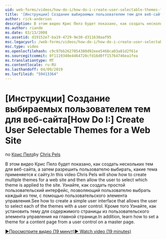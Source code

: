 ```yaml
---
uid: web-forms/videos/how-do-i/how-do-i-create-user-selectable-themes-for-a-web-site
title: '[Инструкции] Создание выбираемых пользователем тем для веб-сайта | Документация Майкрософт'
author: rick-anderson
description: В этом видео Крис Пелз будет показано, как создать нескольких тем для веб-сайта, а затем разрешить пользователю выбирать, какие тема применяется к сайту. См. в разделе как...
ms.author: riande
ms.date: 03/13/2008
ms.assetid: d19152e7-ba19-4729-9e30-d311630aaf95
msc.legacyurl: /web-forms/videos/how-do-i/how-do-i-create-user-selectable-themes-for-a-web-site
msc.type: video
ms.openlocfilehash: c9c97bb2627054380d92eee5468ca03a81d2f61e
ms.sourcegitcommit: 0f1119340e4464720cfd16d0ff15764746ea1fea
ms.translationtype: MT
ms.contentlocale: ru-RU
ms.lasthandoff: 04/09/2019
ms.locfileid: "59413364"
---
```

# <a name="how-do-i-create-user-selectable-themes-for-a-web-site"></a><span data-ttu-id="c503b-104">[Инструкции] Создание выбираемых пользователем тем для веб-сайта</span><span class="sxs-lookup"><span data-stu-id="c503b-104">[How Do I:] Create User Selectable Themes for a Web Site</span></span>

<span data-ttu-id="c503b-105">по [Крис Пелз](https://twitter.com/chrispels)</span><span class="sxs-lookup"><span data-stu-id="c503b-105">by [Chris Pels](https://twitter.com/chrispels)</span></span>

<span data-ttu-id="c503b-106">В этом видео Крис Пелз будет показано, как создать нескольких тем для веб-сайта, а затем разрешить пользователю выбирать, какие тема применяется к сайту.</span><span class="sxs-lookup"><span data-stu-id="c503b-106">In this video Chris Pels will show how to create multiple themes for a web site and then allow the user to select which theme is applied to the site.</span></span> <span data-ttu-id="c503b-107">Узнайте, как создать простой пользовательский интерфейс, позволяющий пользователю выбрать каждый из тем, с помощью пользовательского элемента управления.</span><span class="sxs-lookup"><span data-stu-id="c503b-107">See how to create a simple user interface that allows the user to select each of the themes with a user control.</span></span> <span data-ttu-id="c503b-108">Кроме того Узнайте, как установить тему для содержимого страницы из пользовательского элемента управления на главной странице.</span><span class="sxs-lookup"><span data-stu-id="c503b-108">In addition, learn how to set a theme for a content page from a user control on a master page.</span></span>

[<span data-ttu-id="c503b-109">&#9654;Просмотрите видео (19 минут)</span><span class="sxs-lookup"><span data-stu-id="c503b-109">&#9654; Watch video (19 minutes)</span></span>](https://channel9.msdn.com/Blogs/ASP-NET-Site-Videos/how-do-i-create-user-selectable-themes-for-a-web-site)
